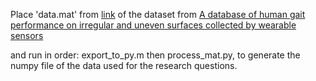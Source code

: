 Place 'data.mat' from [link](https://springernature.figshare.com/collections/A_database_of_human_gait_performance_on_irregular_and_uneven_surfaces_collected_by_wearable_sensors/4892463) of the dataset from [A database of human gait performance on irregular and uneven surfaces collected by wearable sensors](https://www.nature.com/articles/s41597-020-0563-y)

and run in order: export_to_py.m then process_mat.py, to generate the numpy file of the data used for the research questions.

